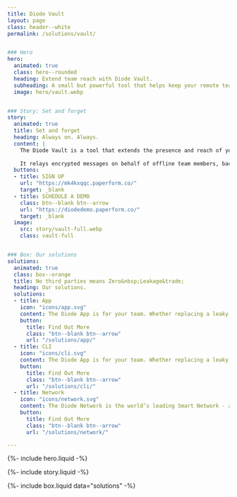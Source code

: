 ```yaml
---
title: Diode Vault
layout: page
class: header--white
permalink: /solutions/vault/


### Hero
hero:
  animated: true
  class: hero--rounded
  heading: Extend team reach with Diode Vault.
  subheading: A small but powerful tool that helps keep your remote teams connected.
  image: hero/vault.webp


### Story: Set and forget
story:
  animated: true
  title: Set and forget
  heading: Always on. Always.
  content: |
    The Diode Vault is a tool that extends the presence and reach of your team. It can be deployed in the cloud or as a small box that plugs into power and Ethernet.  Ether way, it will extend the reach of your E2EE collaboration zones.
  
    It relays encrypted messages on behalf of offline team members, backs up files, and provides a private exit node to give your team ex-region Internet access.
  buttons:
  - title: SIGN UP
    url: "https://mk4kxqqc.paperform.co/"
    target: _blank
  - title: SCHEDULE A DEMO
    class: btn--blank btn--arrow
    url: "https://diodedemo.paperform.co/"
    target: _blank
  image:
    src: story/vault-full.webp
    class: vault-full


### Box: Our solutions
solutions:
  animated: true
  class: box--orange
  title: No third parties means Zero&nbsp;Leakage&trade;
  heading: Our solutions.
  solutions:
  - title: App
    icon: "icons/app.svg"
    content: The Diode App is for your team. Whether replacing a leaky chat app, sharing files E2EE, securing a server dashboard, or deploying advanced OT assets, our app unlocks the power of Diode for people.
    button:
      title: Find Out More
      class: "btn--blank btn--arrow"
      url: "/solutions/app/"
  - title: CLI
    icon: "icons/cli.svg"
    content: The Diode App is for your team. Whether replacing a leaky chat app, sharing files E2EE, securing a server dashboard, or deploying advanced OT assets, our app unlocks the power of Diode for people.
    button:
      title: Find Out More
      class: "btn--blank btn--arrow"
      url: "/solutions/cli/"
  - title: Network
    icon: "icons/network.svg"
    content: The Diode Network is the world’s leading Smart Network - a new generation of zero trust software defined networks based on hardened blockchain technology. Think ad hoc E2EE perimeters.
    button:
      title: Find Out More
      class: "btn--blank btn--arrow"
      url: "/solutions/network/"

---
```


{%- include hero.liquid -%}

{%- include story.liquid -%}

{%- include box.liquid data="solutions" -%}